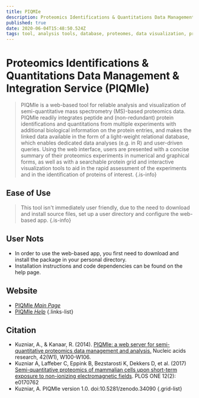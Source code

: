 ```yaml
---
title: PIQMIe
description: Proteomics Identifications & Quantitations Data Management & Integration Service (PIQMIe) is a web server for semi-quantitative proteomics data management and analysis.
published: true
date: 2020-06-04T15:48:50.524Z
tags: tool, analysis tools, database, proteomes, data visualization, protein, proteomics
---
```


# Proteomics Identifications & Quantitations Data Management & Integration Service (PIQMIe)

> PIQMIe is a web-based tool for reliable analysis and visualization of semi-quantitative mass spectrometry (MS)-based proteomics data. PIQMIe readily integrates peptide and (non-redundant) protein identifications and quantitations from multiple experiments with additional biological information on the protein entries, and makes the linked data available in the form of a light-weight relational database, which enables dedicated data analyses (e.g. in R) and user-driven queries. 
&NewLine;
Using the web interface, users are presented with a concise summary of their proteomics experiments in numerical and graphical forms, as well as with a searchable protein grid and interactive visualization tools to aid in the rapid assessment of the experiments and in the identification of proteins of interest.
{.is-info}

## Ease of Use
> This tool isn't immediately user friendly, due to  the need to download and install source files, set up a user directory and configure the web-based app. 
{.is-info}

## User Nots
- In order to use the web-based app, you first need to download and install the package in your personal directory. 
- Installation instructions and code dependencies can be found on the help page. 

## Website

- [PIQMIe *Main Page*](https://bio.tools/piqmie)
- [PIQMIe *Help*](https://github.com/arnikz/PIQMIe/blob/master/README.md)
{.links-list}

## Citation

- Kuzniar, A., & Kanaar, R. (2014). [PIQMIe: a web server for semi-quantitative proteomics data management and analysis.](https://academic.oup.com/nar/article/42/W1/W100/2438327) Nucleic acids research, 42(W1), W100-W106.
- Kuzniar A, Laffeber C, Eppink B, Bezstarosti K, Dekkers D, et al. (2017) [Semi-quantitative proteomics of mammalian cells upon short-term exposure to non-ionizing electromagnetic fields](https://doi.org/10.1371/journal.pone.0170762). PLOS ONE 12(2): e0170762
- Kuzniar, A. PIQMIe version 1.0. doi:10.5281/zenodo.34090
{.grid-list}